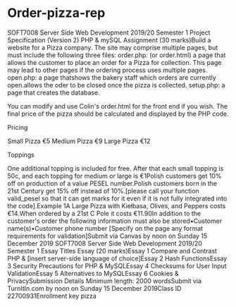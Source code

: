 # Order-pizza-rep
SOFT7008 Server Side Web Development 2019/20 Semester 1 Project Specification (Version 2)
PHP & mySQL Assignment (30 marks)Build a website for a Pizza company. The site  may comprise multiple pages, but must include the following three files:
order.php: (or order.html) a page that allows the customer to place an order for a Pizza for collection. This page may lead to other pages if the ordering process uses multiple pages.
open.php: a page thatshows the bakery staff which orders are currently open.allows the oder to be closed once the pizza is collected.
setup.php: a page that creates the database.

You can modify and use Colin's order.html for the front end if you wish.
The final price of the pizza should be calculated and displayed by the PHP code.

Pricing 

Small Pizza €5
Medium Pizza €9
Large Pizza €12

Toppings

One additional topping is included for free. After that each small topping is 50c, and each topping for medium or large is €1Polish customers get 10% off on production of a value PESEL number.Polish customers born in the 21st Century get 15% off instead of 10%.[please call your function valid_pesel so that it can get marks for it even if it is not fully integrated into the code].Example 1A Large Pizza with Kiełbasa, Olives, and Peppers costs €14.When ordered by a 21st C Pole it costs €11.90In addition to the customer's order the following information must also be stored•Customer name(s)•Customer phone number [Specify on the page any format requirements for validation]Submit via Canvas by noon on Sunday 15 December 2019
SOFT7008 Server Side Web Development 2019/20 Semester 1 Essay Titles Essay (20 marks)Essay 1 Compare and Contrast PHP & [insert server-side language of choice]Essay 2 Hash FunctionsEssay 3 Security Precautions for PHP & MySQLEssay 4 Checksums for User Input ValidationEssay 5 Alternatives to MySQLEssay 6 Cookies & PrivacySubmission Details Minimum length: 2000 wordsSubmit via TurnItIn.com by noon on Sunday 15 December 2019Class ID 22700931Enrollment key pizza
